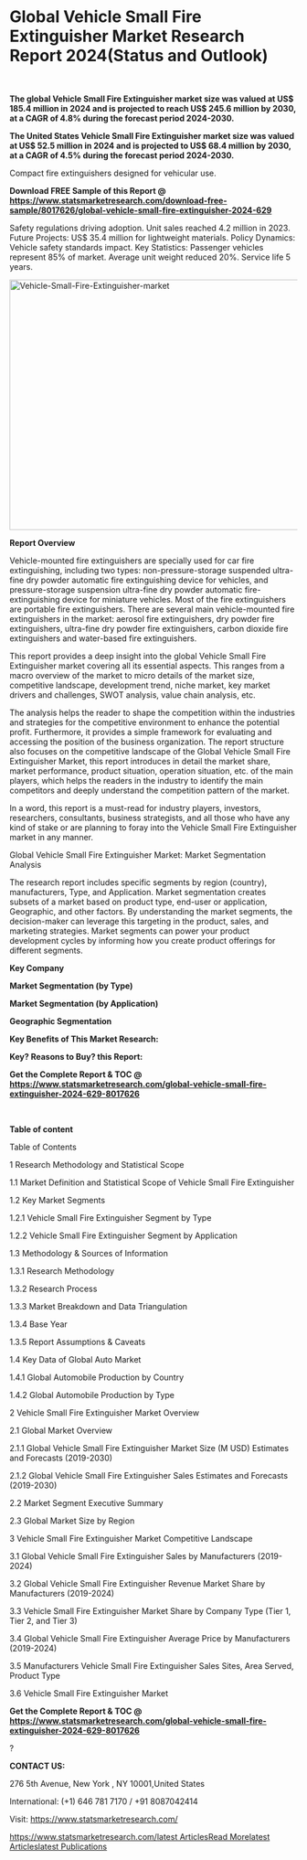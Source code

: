 <h1>Global Vehicle Small Fire Extinguisher Market Research Report 2024(Status and Outlook)</h1><br/><p><strong>The global Vehicle Small Fire Extinguisher market size was valued at US$ 185.4 million in 2024 and is projected to reach US$ 245.6 million by 2030, at a <strong>CAGR</strong> of 4.8% during the forecast period 2024-2030.</strong></p>
 
 
 
 <p><strong>The United States Vehicle Small Fire Extinguisher market size was valued at US$ 52.5 million in 2024 and is projected to US$ 68.4 million by 2030, at a <strong>CAGR</strong> of 4.5% during the forecast period 2024-2030.</strong></p>
 
 
 
 <p>Compact fire extinguishers designed for vehicular use.</p>
 
 
 
 <p><strong>Download FREE Sample of this Report @ <a href="https://www.statsmarketresearch.com/download-free-sample/8017626/global-vehicle-small-fire-extinguisher-2024-629">https://www.statsmarketresearch.com/download-free-sample/8017626/global-vehicle-small-fire-extinguisher-2024-629</a></strong></p>
 
 
 
 <p>Safety regulations driving adoption. Unit sales reached 4.2 million in 2023. Future Projects: US$ 35.4 million for lightweight materials. Policy Dynamics: Vehicle safety standards impact. Key Statistics: Passenger vehicles represent 85% of market. Average unit weight reduced 20%. Service life 5 years.</p>
 
 
 
 <p><img alt="Vehicle-Small-Fire-Extinguisher-market" src="https://www.grandresearchstore.com/assets/report-images/Vehicle_Small_Fire_Extinguisher_market.png" style="width: 730px; height: 438px;" /></p>
 
 
 
 <p><strong>Report Overview</strong></p>
 
 
 
 <p>Vehicle-mounted fire extinguishers are specially used for car fire extinguishing, including two types: non-pressure-storage suspended ultra-fine dry powder automatic fire extinguishing device for vehicles, and pressure-storage suspension ultra-fine dry powder automatic fire-extinguishing device for miniature vehicles. Most of the fire extinguishers are portable fire extinguishers. There are several main vehicle-mounted fire extinguishers in the market: aerosol fire extinguishers, dry powder fire extinguishers, ultra-fine dry powder fire extinguishers, carbon dioxide fire extinguishers and water-based fire extinguishers.</p>
 
 
 
 <p>This report provides a deep insight into the global Vehicle Small Fire Extinguisher market covering all its essential aspects. This ranges from a macro overview of the market to micro details of the market size, competitive landscape, development trend, niche market, key market drivers and challenges, SWOT analysis, value chain analysis, etc.</p>
 
 
 
 <p>The analysis helps the reader to shape the competition within the industries and strategies for the competitive environment to enhance the potential profit. Furthermore, it provides a simple framework for evaluating and accessing the position of the business organization. The report structure also focuses on the competitive landscape of the Global Vehicle Small Fire Extinguisher Market, this report introduces in detail the market share, market performance, product situation, operation situation, etc. of the main players, which helps the readers in the industry to identify the main competitors and deeply understand the competition pattern of the market.</p>
 
 
 
 <p>In a word, this report is a must-read for industry players, investors, researchers, consultants, business strategists, and all those who have any kind of stake or are planning to foray into the Vehicle Small Fire Extinguisher market in any manner.</p>
 
 
 
 <p>Global Vehicle Small Fire Extinguisher Market: Market Segmentation Analysis</p>
 
 
 
 <p>The research report includes specific segments by region (country), manufacturers, Type, and Application. Market segmentation creates subsets of a market based on product type, end-user or application, Geographic, and other factors. By understanding the market segments, the decision-maker can leverage this targeting in the product, sales, and marketing strategies. Market segments can power your product development cycles by informing how you create product offerings for different segments.</p>
 
 
 
 <p><strong>Key Company</strong></p>
 
 
 
 <p><strong>Market Segmentation (by Type)</strong></p>
 
 
 
 <p><strong>Market Segmentation (<strong>by Application</strong>)</strong></p>
 
 
 
 <p><strong>Geographic Segmentation</strong></p>
 
 
 
 <p><strong>Key Benefits of This Market Research:</strong></p>
 
 
 
 <p><strong>Key? <strong>Reasons to Buy</strong>? this Report:</strong></p>
 
 
 
 <div><b>Get the Complete Report & TOC @ <a href="https://www.statsmarketresearch.com/global-vehicle-small-fire-extinguisher-2024-629-8017626">https://www.statsmarketresearch.com/global-vehicle-small-fire-extinguisher-2024-629-8017626</a></b></div>
 
 
 
 <p><br />
 
 <b>Table of content</b></p>
 
 
 
 <p>Table of Contents<br />
 
 1 Research Methodology and Statistical Scope<br />
 
 1.1 Market Definition and Statistical Scope of Vehicle Small Fire Extinguisher<br />
 
 1.2 Key Market Segments<br />
 
 1.2.1 Vehicle Small Fire Extinguisher Segment by Type<br />
 
 1.2.2 Vehicle Small Fire Extinguisher Segment by Application<br />
 
 1.3 Methodology & Sources of Information<br />
 
 1.3.1 Research Methodology<br />
 
 1.3.2 Research Process<br />
 
 1.3.3 Market Breakdown and Data Triangulation<br />
 
 1.3.4 Base Year<br />
 
 1.3.5 Report Assumptions & Caveats<br />
 
 1.4 Key Data of Global Auto Market<br />
 
 1.4.1 Global Automobile Production by Country<br />
 
 1.4.2 Global Automobile Production by Type<br />
 
 2 Vehicle Small Fire Extinguisher Market Overview<br />
 
 2.1 Global Market Overview<br />
 
 2.1.1 Global Vehicle Small Fire Extinguisher Market Size (M USD) Estimates and Forecasts (2019-2030)<br />
 
 2.1.2 Global Vehicle Small Fire Extinguisher Sales Estimates and Forecasts (2019-2030)<br />
 
 2.2 Market Segment Executive Summary<br />
 
 2.3 Global Market Size by Region<br />
 
 3 Vehicle Small Fire Extinguisher Market Competitive Landscape<br />
 
 3.1 Global Vehicle Small Fire Extinguisher Sales by Manufacturers (2019-2024)<br />
 
 3.2 Global Vehicle Small Fire Extinguisher Revenue Market Share by Manufacturers (2019-2024)<br />
 
 3.3 Vehicle Small Fire Extinguisher Market Share by Company Type (Tier 1, Tier 2, and Tier 3)<br />
 
 3.4 Global Vehicle Small Fire Extinguisher Average Price by Manufacturers (2019-2024)<br />
 
 3.5 Manufacturers Vehicle Small Fire Extinguisher Sales Sites, Area Served, Product Type<br />
 
 3.6 Vehicle Small Fire Extinguisher Market</p>
 
 
 
 <div><b>Get the Complete Report & TOC @ <a href="https://www.statsmarketresearch.com/global-vehicle-small-fire-extinguisher-2024-629-8017626">https://www.statsmarketresearch.com/global-vehicle-small-fire-extinguisher-2024-629-8017626</a></b></div>
 
 
 
 <p>? </p>
 
 
 
 <p><b>CONTACT US:</b><br />
 
 276 5th Avenue, New York , NY 10001,United States<br />
 
 International: (+1) 646 781 7170 / +91 8087042414<br />
 
 Visit: <a href="https://www.statsmarketresearch.com/">https://www.statsmarketresearch.com/</a><br />
 
 <a href="https://gyeongbokgung.com">https://www.statsmarketresearch.com/</a><a href="https://hallyeomaritime.com">latest Articles</a><a href="https://jingwansa.com">Read More</a><a href="https://nguoiviet.jp/">latest Articles</a><a href="https://www.intelmarketresearch.com/">latest Publications</a></p>